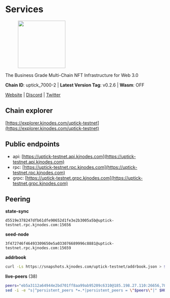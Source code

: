 # Services

<figure><img src="https://raw.githubusercontent.com/kj89/testnet_manuals/main/pingpub/logos/uptick.png" width="150" alt=""><figcaption></figcaption></figure>

The Business Grade Multi-Chain NFT Infrastructure for Web 3.0

**Chain ID**: uptick_7000-2 | **Latest Version Tag**: v0.2.6 | **Wasm**: OFF

[Website](https://uptick.network) | [Discord](https://discord.gg/UzeHS7fu5H) | [Twitter](https://twitter.com/uptickproject)




## Chain explorer
[https://explorer.kjnodes.com/uptick-testnet](https://explorer.kjnodes.com/uptick-testnet)

## Public endpoints

* api: [https://uptick-testnet.api.kjnodes.com](https://uptick-testnet.api.kjnodes.com)
* rpc: [https://uptick-testnet.rpc.kjnodes.com](https://uptick-testnet.rpc.kjnodes.com)
* grpc: [https://uptick-testnet.grpc.kjnodes.com](https://uptick-testnet.grpc.kjnodes.com)

## Peering

**state-sync**

```text
d5519e378247dfb61dfe90652d1fe3e2b3005a5b@uptick-testnet.rpc.kjnodes.com:15656
```

**seed-node**

```text
3f472746f46493309650e5a033076689996c8881@uptick-testnet.rpc.kjnodes.com:15659
```

**addrbook**
```bash
curl -Ls https://snapshots.kjnodes.com/uptick-testnet/addrbook.json > $HOME/.uptickd/config/addrbook.json
```

**live-peers** (38)
```bash
peers="eb5a3112a64944e2bd701ff8aa99ab95209c6310@185.198.27.110:26656,7849e4320385434b0828a3e0206a3b69767393f6@65.109.91.227:26656,b9d3fe835ded0b93c39befad43fb3c4964ae740f@91.195.101.100:26656,d5519e378247dfb61dfe90652d1fe3e2b3005a5b@65.109.68.190:15656,7dace139a0389ca95c5eda64ddf19a01e6d60d02@95.214.52.206:26656,5739ae6fab71ec95fb3112f4d1ea2845782fa9f7@54.92.137.6:26656,1c66685cbf5c8dc0a739eb57c896d35eb2eed17c@141.94.139.233:28656,11995495f726f4e4c2ab74862fdb30e87c167448@65.108.195.235:27656,b483acbcae7ccd1244f588144245e9d1124c3de5@88.99.56.200:26666,b14b4e3a46180eccf00d816aed5338db925e2237@185.225.191.149:26656,af5262526a0800a29a0a7194e1488a9fa62d0005@195.3.223.208:26656,5badbf826e75a2afc216023dd2e7b8ad0eeb9fa6@136.243.88.91:7060,fb2308819cefcdd8a74e957f82156625c47c42bc@65.108.229.95:26656,94734f927b16ff91f5e45875396295d6173ca918@74.50.70.118:11574,737e25ce01c94b20bdcb3d9ce642837ae7f4069a@135.181.116.9:31301,dedd92019e364182bc24e7d4052fd7cefa94a976@65.108.200.60:20656,e05ef87e0f9a2940cf057aefde89abf8171b00fb@65.109.84.250:15656,661e4acbdb446e543e5e86831b5750df829bc0e0@65.109.19.146:26656,d0a53deabbc668a5bade8fc8b92cb9b0cba48c94@65.109.117.229:36656,7a4f1c0baa2ff31c02163fb658c4eb8d119193c7@95.214.52.173:18656,49c86b1fdc3f99ac3108904aef4f64297f3f1415@209.222.97.81:26656,a489dcbd4c5b7ef20d77c51dba217e85c631f463@65.108.105.48:20456,f58fd7ff25183e7e0dc3c35e667641129a8bc2cd@144.76.27.79:26656,70c19420bb2d40c5a6c3466c69ead6e0877b9cc7@45.85.250.108:26656,1cc42ab449f3e3877d8f69ad78182cf9e07c2475@75.119.159.159:29656,d8777278648d8fc93800692a8b96a7f104df4f9a@194.163.135.127:26656,e9fee55fdf6668e4e04927cdd85bbbbc9e9e43b1@209.145.62.101:26656,dd8080d9ea1f3830370a4f51ca6fe858a3d32191@65.108.72.253:11656,00242af3dded97bb8380c9b9d98457ea7879e0c0@198.204.255.155:26656,0afb5ce897e69eec34fb32bf87f4a2f93f79e0b3@65.109.65.210:30656,a818920590d15226a206ec4c73b1c5c20c56a435@65.21.134.202:26666,09d3655a7cd649c276b698cd57fcff4ec39a176c@178.18.242.228:15656,b9e0210809b9dfc9cd299c6e83116d7fa45c6e27@65.109.68.93:46656,5279dd29f49dc5b0b27802af0d475294144c8e6f@65.109.6.21:26656,962d620d21ce5caba3e765501dd9b309cfac234f@78.31.64.11:26356,2c952455a0e425081b54855091ab84c1fe73c4bc@65.108.231.124:10656,bfc2be7e459b947973a15a01055cad86ad34f35c@185.163.127.24:15656,f97a75fb69d3a5fe893dca7c8d238ccc0bd66a8f@94.23.23.189:6969"
sed -i -e "s|^persistent_peers *=.*|persistent_peers = \"$peers\"|" $HOME/.uptickd/config/config.toml
```
